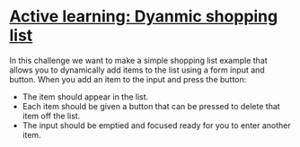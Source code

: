 # [Active learning: Dyanmic shopping list](https://developer.mozilla.org/en-US/docs/Learn/JavaScript/Client-side_web_APIs/Manipulating_documents#active_learning_a_dynamic_shopping_list)

In this challenge we want to make a simple shopping list example that allows you to dynamically add items to the list using a form input and button. When you add an item to the input and press the button:

- The item should appear in the list.
- Each item should be given a button that can be pressed to delete that item off the list.
- The input should be emptied and focused ready for you to enter another item.
